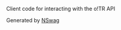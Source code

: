 Client code for interacting with the o!TR API

Generated by [NSwag](https://github.com/RicoSuter/NSwag)